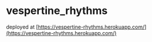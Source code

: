 # vespertine_rhythms

deployed at [https://vespertine-rhythms.herokuapp.com/](https://vespertine-rhythms.herokuapp.com/)
